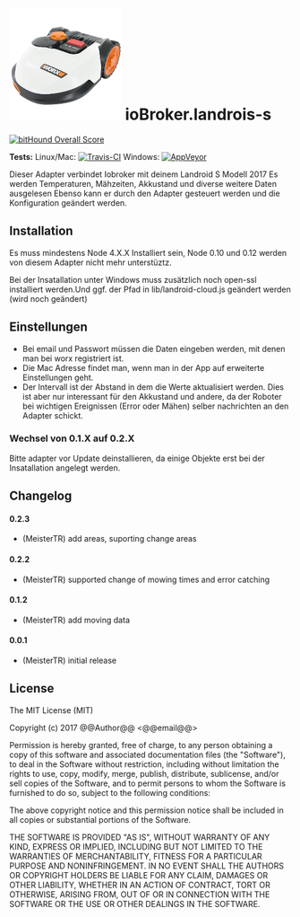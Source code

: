 ![Logo](admin/landroid-s.png)
ioBroker.landrois-s
=============

[![bitHound Overall Score](https://www.bithound.io/github/MeisterTR/iobroker.landroid-s/badges/score.svg)](https://www.bithound.io/github/MeisterTR/iobroker.landroid-s)

**Tests:** Linux/Mac: [![Travis-CI](https://api.travis-ci.org/MeisterTR/iobroker.landroid-s.svg?branch=master)](https://travis-ci.org/MeisterTR/iobroker.landroid-s)
Windows: [![AppVeyor](https://ci.appveyor.com/api/projects/status/github/MeisterTR/iobroker.landroid-s?branch=master&svg=true)](https://ci.appveyor.com/project/MeisterTR/iobroker-landroid-s/)


Dieser Adapter verbindet Iobroker mit deinem Landroid S Modell 2017
Es werden Temperaturen, Mähzeiten, Akkustand und diverse weitere Daten ausgelesen
Ebenso kann er durch den Adapter gesteuert werden und die Konfiguration geändert werden.

## Installation
Es muss mindestens Node 4.X.X Installiert sein, Node 0.10 und 0.12 werden von diesem Adapter nicht mehr unterstüztz.

Bei der Insatallation unter Windows muss zusätzlich noch open-ssl installiert werden.Und ggf. der Pfad in lib/landroid-cloud.js geändert werden (wird noch geändert)

## Einstellungen
- Bei email und Passwort müssen die Daten eingeben werden, mit denen man bei worx registriert ist.
- Die Mac Adresse findet man, wenn man in der App auf erweiterte Einstellungen geht.
- Der Intervall ist der Abstand in dem die Werte aktualisiert werden.  Dies ist aber nur interessant für den Akkustand und andere, da der Roboter bei wichtigen Ereignissen (Error oder Mähen) selber nachrichten an den Adapter schickt.

### Wechsel von 0.1.X auf 0.2.X
Bitte adapter vor Update deinstallieren, da einige Objekte erst bei der Insatallation angelegt werden.


## Changelog

#### 0.2.3
* (MeisterTR) add areas, suporting change areas
#### 0.2.2
* (MeisterTR) supported change of mowing times and error catching
#### 0.1.2
* (MeisterTR) add moving data
#### 0.0.1
* (MeisterTR) initial release

## License
The MIT License (MIT)

Copyright (c) 2017 @@Author@@ <@@email@@>

Permission is hereby granted, free of charge, to any person obtaining a copy
of this software and associated documentation files (the "Software"), to deal
in the Software without restriction, including without limitation the rights
to use, copy, modify, merge, publish, distribute, sublicense, and/or sell
copies of the Software, and to permit persons to whom the Software is
furnished to do so, subject to the following conditions:

The above copyright notice and this permission notice shall be included in
all copies or substantial portions of the Software.

THE SOFTWARE IS PROVIDED "AS IS", WITHOUT WARRANTY OF ANY KIND, EXPRESS OR
IMPLIED, INCLUDING BUT NOT LIMITED TO THE WARRANTIES OF MERCHANTABILITY,
FITNESS FOR A PARTICULAR PURPOSE AND NONINFRINGEMENT. IN NO EVENT SHALL THE
AUTHORS OR COPYRIGHT HOLDERS BE LIABLE FOR ANY CLAIM, DAMAGES OR OTHER
LIABILITY, WHETHER IN AN ACTION OF CONTRACT, TORT OR OTHERWISE, ARISING FROM,
OUT OF OR IN CONNECTION WITH THE SOFTWARE OR THE USE OR OTHER DEALINGS IN
THE SOFTWARE.
